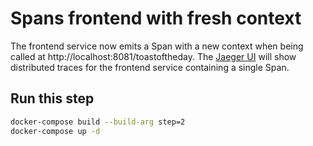 # Spans frontend with fresh context

The frontend service now emits a Span with a new context when being called at http://localhost:8081/toastoftheday.
The [Jaeger UI](http://localhost:16686/) will show distributed traces for the frontend service containing a single Span.

## Run this step

```sh
docker-compose build --build-arg step=2
docker-compose up -d
```
